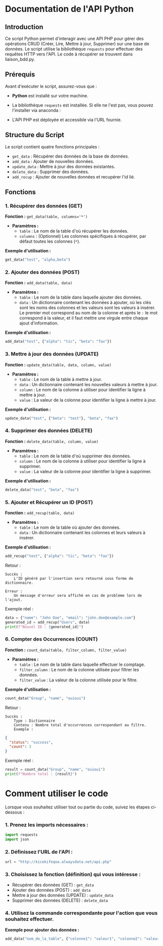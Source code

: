 # Documentation de l'API Python

## Introduction

Ce script Python permet d'interagir avec une API PHP pour gérer des opérations CRUD (Créer, Lire, Mettre à jour, Supprimer) sur une base de données. Le script utilise la bibliothèque `requests` pour effectuer des requêtes HTTP vers l'API. Le code à récupérer se trouvent dans liaison_bdd.py.

## Prérequis

Avant d'exécuter le script, assurez-vous que :

- **Python** est installé sur votre machine.
- La bibliothèque `requests` est installée. Si elle ne l'est pas, vous pouvez l'installer via anaconda :


- L'API PHP est déployée et accessible via l'URL fournie.

## Structure du Script

Le script contient quatre fonctions principales :

- `get_data` : Récupérer des données de la base de données.
- `add_data` : Ajouter de nouvelles données.
- `update_data` : Mettre à jour des données existantes.
- `delete_data` : Supprimer des données.
- `add_recup` : Ajouter de nouvelles données et recupérer l'id lié.

## Fonctions

### 1. Récupérer des données (GET)

**Fonction :** `get_data(table, columns='*')`

- **Paramètres :**
  - `table` : Le nom de la table d'où récupérer les données.
  - `columns` : (Optionnel) Les colonnes spécifiques à récupérer, par défaut toutes les colonnes (`*`).

**Exemple d'utilisation :**

```python
get_data("test", "alpha,beta")
````
### 2. Ajouter des données (POST)

**Fonction :** `add_data(table, data)`

- **Paramètres :**
  - `table` : Le nom de la table dans laquelle ajouter des données.
  - `data` : Un dictionnaire contenant les données à ajouter, où les clés sont les noms des colonnes et les valeurs sont les valeurs à insérer. Le premier mot correspond au nom de la colonne et après le `:` le mot correspond à la valeur, et il faut mettre une virgule entre chaque ajout d'information.

**Exemple d'utilisation :**

```python
add_data("test", {"alpha": "tic", "beta": "fax"})
```
### 3. Mettre à jour des données (UPDATE)

**Fonction :** `update_data(table, data, column, value)`

- **Paramètres :**
  - `table` : Le nom de la table à mettre à jour.
  - `data` : Un dictionnaire contenant les nouvelles valeurs à mettre à jour.
  - `column` : Le nom de la colonne à utiliser pour identifier la ligne à mettre à jour.
  - `value` : La valeur de la colonne pour identifier la ligne à mettre à jour.

**Exemple d'utilisation :**

```python
update_data("test", {"beta": "test"}, "beta", "fax")
````
### 4. Supprimer des données (DELETE)

**Fonction :** `delete_data(table, column, value)`

- **Paramètres :**
  - `table` : Le nom de la table d'où supprimer des données.
  - `column` : Le nom de la colonne à utiliser pour identifier la ligne à supprimer.
  - `value` : La valeur de la colonne pour identifier la ligne à supprimer.

**Exemple d'utilisation :**

```python
delete_data("test", "beta", "fax")
```

### 5. Ajouter et Récupérer un ID (POST)

**Fonction :** `add_recup(table, data)`  

- **Paramètres :**  
  - `table` : Le nom de la table où ajouter des données.  
  - `data` : Un dictionnaire contenant les colonnes et leurs valeurs à insérer.  

**Exemple d'utilisation :**  

```python
add_recup("test", {"alpha": "tic", "beta": "fax"})
```
Retour :

    Succès :
        L'ID généré par l'insertion sera retourné sous forme de dictionnaire.

    Erreur :
        Un message d'erreur sera affiché en cas de problème lors de l'ajout.

Exemple réel :

````python
data = {"name": "John Doe", "email": "john.doe@example.com"}
generated_id = add_recup("Users", data)
print(f"Nouvel ID : {generated_id}")
````

### 6. Compter des Occurrences (COUNT)

**Fonction :** `count_data(table, filter_column, filter_value)`  

- **Paramètres :**  
  - `table` : Le nom de la table dans laquelle effectuer le comptage.  
  - `filter_column` : Le nom de la colonne utilisée pour filtrer les données.  
  - `filter_value` : La valeur de la colonne utilisée pour le filtre.  

**Exemple d'utilisation :**  

```python
count_data("Group", "name", "ouioui")
```

Retour :

    Succès :
        Type : Dictionnaire
        Contenu : Nombre total d'occurrences correspondant au filtre.
        Exemple :
        
```json
{
  "status": "success",
  "count": 3
}
```

Exemple réel :

```python
result = count_data("Group", "name", "ouioui")
print(f"Nombre total : {result}")
```

# Comment utiliser le code

Lorsque vous souhaitez utiliser tout ou partie du code, suivez les étapes ci-dessous :

### 1. Prenez les imports nécessaires :

```python
import requests
import json
```
### 2. Définissez l'URL de l'API :

```python
url = "http://kicekifeqoa.alwaysdata.net/api.php"
```
### 3. Choisissez la fonction (définition) qui vous intéresse :

- Récupérer des données (GET) : `get_data`
- Ajouter des données (POST) : `add_data`
- Mettre à jour des données (UPDATE) : `update_data`
- Supprimer des données (DELETE) : `delete_data`

### 4. Utilisez la commande correspondante pour l'action que vous souhaitez effectuer.

**Exemple pour ajouter des données :**

```python
add_data("nom_de_la_table", {"colonne1": "valeur1", "colonne2": "valeur2"})
```







